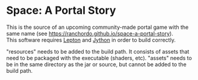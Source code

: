 # Space: A Portal Story  
This is the source of an upcoming community-made portal game with the same name (see <https://ranchordo.github.io/space-a-portal-story>).  
This software requires [Lepton](https://github.com/ranchordo/lepton) and [Jython](https://www.jython.org/) in order to build correctly.
  
"resources" needs to be added to the build path. It consists of assets that need to be packaged with the executable (shaders, etc). "assets" needs to be in the same directory as the jar or source, but cannot be added to the build path.   
 